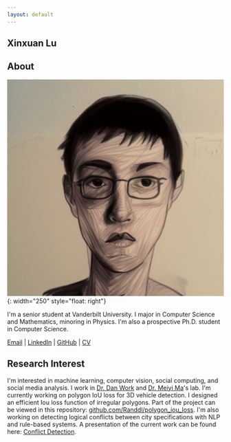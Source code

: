 ```yaml
---
layout: default
---
```



## Xinxuan Lu

## About
![Image](/assets/self_portrait.png){: width="250" style="float: right"}

I'm a senior student at Vanderbilt University. I major in Computer Science and Mathematics, minoring in Physics.
I'm also a prospective Ph.D. student in Computer Science.

[Email](mailto:xinxuan.lu@vanderbilt.edu) | [LinkedIn](https://www.linkedin.com/in/xinxuanlu/) | [GitHub](https://github.com/Randdl) | [CV](https://drive.google.com/file/d/11q_KLMrMD1aZDQYaPfDZPxVkKA_cemnI/view?usp=share_link)

## Research Interest

I'm interested in machine learning, computer vision, social computing, and social media analysis. I work in [Dr. Dan Work](https://lab-work.github.io/) and [Dr. Meiyi Ma](https://meiyima.github.io/)'s lab.
I'm currently working on polygon IoU loss for 3D vehicle detection. I designed an efficient Iou loss function of irregular polygons. Part of the project can be viewed in this repository: [github.com/Randdl/polygon_iou_loss](https://github.com/Randdl/polygon_iou_loss).
I'm also working on detecting logical conflicts between city specifications with NLP and rule-based systems. A presentation of the current work can be found here: [Conflict Detection](https://drive.google.com/file/d/1SAYvYsSE4EwwFmQNRNmeudqlkH5WN61o/view?usp=share_link).




